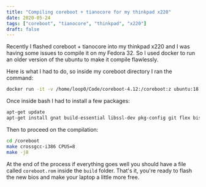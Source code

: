 ```yaml
---
title: "Compiling coreboot + tianocore for my thinkpad x220"
date: 2020-05-24
tags: ["coreboot", "tianocore", "thinkpad", "x220"]
draft: false
---
```


Recently I flashed coreboot + tianocore into my thinkpad x220 and I was having some issues to compile it on my Fedora 32. So I used docker to run an older version of the ubuntu to make it compile flawlessly.

Here is what I had to do, so inside my coreboot directory I ran the command:

```sh
docker run -it -v /home/loop0/Code/coreboot-4.12:/coreboot:z ubuntu:18.04 /bin/bash
```

Once inside bash I had to install a few packages:

```sh
apt-get update
apt-get install gnat build-essential libssl-dev pkg-config git flex bison libncurses5-dev wget zlib1g-dev uuid-dev nasm python
```

Then to proceed on the compilation:

```sh
cd /coreboot
make crossgcc-i386 CPUS=8
make -j8
```

At the end of the process if everything goes well you should have a file called `coreboot.rom` inside the `build` folder. That's it, you're ready to flash the new bios and make your laptop a little more free.